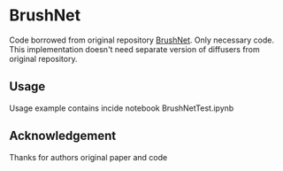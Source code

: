 # BrushNet

Code borrowed from original repository [BrushNet](https://github.com/TencentARC/BrushNet/tree/main). Only necessary code. This implementation doesn't need separate version of diffusers from original repository.

## Usage

Usage example contains incide notebook BrushNetTest.ipynb

## Acknowledgement

Thanks for authors original paper and code
